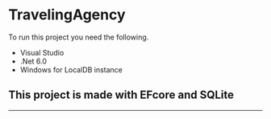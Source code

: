 # TravelingAgency
To run this project you need the following.
 - Visual Studio
 - .Net 6.0
 - Windows for LocalDB instance
## This project is made with EFcore and SQLite
---
